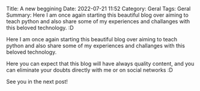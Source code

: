 Title: A new beggining
Date: 2022-07-21 11:52
Category: Geral
Tags: Geral
Summary: Here I am once again starting this beautiful blog over aiming to teach python and also share some of my experiences and challanges with this beloved technology. :D

Here I am once again starting this beautiful blog over aiming to teach python and also share some of my experiences and challanges with this beloved technology.

Here you can expect that this blog will have always quality content, and you can eliminate your doubts directly with me or on social networks :D

See you in the next post!